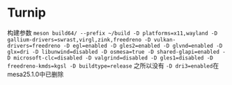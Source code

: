 # Turnip
构建参数
```meson build64/ --prefix ~/build -D platforms=x11,wayland -D gallium-drivers=swrast,virgl,zink,freedreno -D vulkan-drivers=freedreno -D egl=enabled -D gles2=enabled -D glvnd=enabled -D glx=dri -D libunwind=disabled -D osmesa=true -D shared-glapi=enabled -D microsoft-clc=disabled -D valgrind=disabled -D gles1=disabled -D freedreno-kmds=kgsl -D buildtype=release```
之所以没有 ```-D dri3=enabled```在mesa25.1.0中已删除
